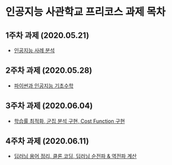 # 인공지능 사관학교 프리코스 과제 목차  

## 1주차 과제 (2020.05.21)
 * [인공지능 사례 분석](https://github.com/Seo-Saeyeon/forme/blob/master/1%EC%A3%BC%EC%B0%A8%EA%B3%BC%EC%A0%9C.ipynb)
## 2주차 과제 (2020.05.28)
 * [파이썬과 인공지능 기초수학](https://github.com/Seo-Saeyeon/forme/blob/master/2%EC%A3%BC%EC%B0%A8%EA%B3%BC%EC%A0%9C.ipynb)
## 3주차 과제 (2020.06.04)
 * [학습률 최적화, 군집 분석 구현, Cost Function 구현](https://github.com/Seo-Saeyeon/forme/blob/master/3%EC%A3%BC%EC%B0%A8_%EA%B3%BC%EC%A0%9C.ipynb)
## 4주차 과제 (2020.06.11)
 * [딥러닝 용어 정리, 클론 코딩, 딥러닝 순전파 & 역전파 계산](https://github.com/Seo-Saeyeon/forme/blob/master/4%EC%A3%BC%EC%B0%A8_%EA%B3%BC%EC%A0%9C.ipynb)
